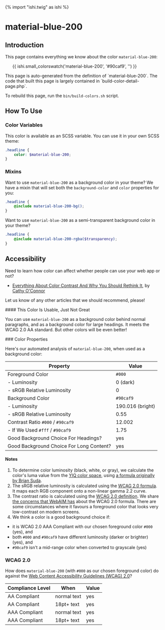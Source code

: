 {% import "ishi.twig" as ishi %}
# material-blue-200

## Introduction

This page contains everything we know about the color `material-blue-200`:

<div class="grid">
    <div class="cell">
        <div class="swatch">
            <ul>
                {{ ishi.small_colorswatch('material-blue-200', '#90caf9', '') }}
            </ul>
        </div>
    </div>
</div>

<div class="callout attention" markdown="1">
This page is auto-generated from the definition of `material-blue-200`. The code that built this page is largely contained in `build-color-detail-page.php`.

To rebuild this page, run the `bin/build-colors.sh` script.
</div>

## How To Use

### Color Variables

This color is available as an SCSS variable. You can use it in your own SCSS theme:

```scss
.headline {
    color: $material-blue-200;
}
```

### Mixins

Want to use `material-blue-200` as a background color in your theme? We have a mixin that will set both the `background-color` and `color` properties for you:

```scss
.headline {
    @include material-blue-200-bg();
}
```

Want to use `material-blue-200` as a semi-transparent background color in your theme?

```scss
.headline {
    @include material-blue-200-rgba($transparency);
}
```

## Accessibility

Need to learn how color can affect whether people can use your web app or not?

* [Everything About Color Contrast And Why You Should Rethink It](https://www.smashingmagazine.com/2014/10/color-contrast-tips-and-tools-for-accessibility/), by [Cathy O'Connor](http://www.twitter.com/cagocon)

Let us know of any other articles that we should recommend, please!
<div class="callout warning" markdown="1">
#### This Color Is Usable, Just Not Great

You can use `material-blue-200` as a background color behind normal paragraphs, and as a background color for large headings. It meets the WCAG 2.0 AA standard. But other colors will be even better!
</div>
### Color Properties

Here's our automated analysis of `material-blue-200`, when used as a background color:

Property | Value
---------|------
Foreground Color | `#000`
- Luminosity | 0 (dark)
- sRGB Relative Luminosity | 0
Background Color | `#90caf9`
- Luminosity | 190.016 (bright)
- sRGB Relative Luminosity | 0.55
Contrast Ratio `#000` / `#90caf9` | 12.002
- If We Used `#fff` / `#90caf9` | 1.75
Good Background Choice For Headings? | yes
Good Background Choice For Long Content? | yes

#### Notes

1. To determine color luminosity (black, white, or gray), we calculate the color's luma value from the [YIQ color space](https://en.wikipedia.org/wiki/YIQ), using [a formula originally by Brian Suda](https://24ways.org/2010/calculating-color-contrast/).
1. The sRGB relative luminosity is calculated using the [WCAG 2.0 formula](https://www.w3.org/TR/WCAG20/#relativeluminancedef). It maps each RGB component onto a non-linear gamma 2.2 curve.
1. The contrast ratio is calculated using the [WCAG 2.0 definition](https://www.w3.org/TR/2008/REC-WCAG20-20081211/#contrast-ratiodef). We share [the concerns that WebAIM has](http://webaim.org/blog/wcag-2-1-feedback/) about the WCAG 2.0 formula. There are some circumstances where it favours a foreground color that looks very low-contrast on modern screens.
1. We think a color is a good background choice if:
  - it is WCAG 2.0 AAA Compliant with our chosen foreground color `#000` (yes), and
  - both `#000` and `#90caf9` have different luminosity (darker or brighter) (yes), and
  - `#90caf9` isn't a mid-range color when converted to grayscale (yes)

### WCAG 2.0

How does `material-blue-200` (with `#000` as our chosen foreground color) do against the [Web Content Accessibility Guidelines (WCAG) 2.0](https://www.w3.org/TR/WCAG20/)?

Compliance Level | When | Value
-----------------|------|------
AA Compliant | normal text | yes
AA Compliant | 18pt+ text | yes
AAA Compliant | normal text | yes
AAA Compliant | 18pt+ text | yes